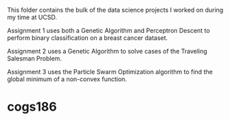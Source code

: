 This folder contains the bulk of the data science projects I worked on during my time at UCSD.

Assignment 1 uses both a Genetic Algorithm and Perceptron Descent to perform binary classification on a breast cancer dataset.

Assignment 2 uses a Genetic Algorithm to solve cases of the Traveling Salesman Problem.

Assignment 3 uses the Particle Swarm Optimization algorithm to find the global minimum of a non-convex function.
# cogs186
